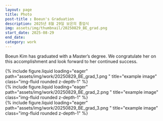 ```yaml
---
layout: page
title: Photo
post-title : Boeun's Graduation
description: 2025년 8월 29일 보은의 졸업식
img: assets/img/thumbnail/20250829_BE_grad.png
start_date: 2025-08-29
end_date:
category: work
---
```

Boeun Kim has graduated with a Master’s degree. We congratulate her on this accomplishment and look forward to her continued success.

<div class="row">
    <div class="col-sm mt-3 mt-md-0">
        {% include figure.liquid loading="eager" path="assets/img/work/20250829_BE_grad_1.png
        " title="example image" class="img-fluid rounded z-depth-1" %}
    </div>
</div>

<div class="row">
    <div class="col-sm mt-3 mt-md-0">
        {% include figure.liquid loading="eager" path="assets/img/work/20250829_BE_grad_2.png
        " title="example image" class="img-fluid rounded z-depth-1" %}
    </div>
</div>

<div class="row">
    <div class="col-sm mt-3 mt-md-0">
        {% include figure.liquid loading="eager" path="assets/img/work/20250829_BE_grad_3.png
        " title="example image" class="img-fluid rounded z-depth-1" %}
    </div>
</div>